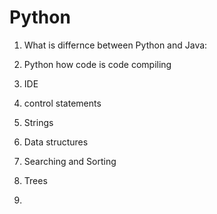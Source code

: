 # Python

1. What is differnce between Python and Java:

2. Python how code is code compiling  

3. IDE 

4. control statements

5. Strings 

6. Data structures 

7. Searching and Sorting 

8. Trees 

9. 


